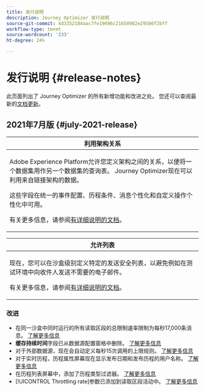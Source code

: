 ```yaml
---
title: 发行说明
description: Journey Optimizer 发行说明
source-git-commit: 4d3352184aac7fe19096c21650982e29506f2bff
workflow-type: tm+mt
source-wordcount: '233'
ht-degree: 24%

---
```



# 发行说明 {#release-notes}

此页面列出了 Journey Optimizer 的所有新增功能和改进之处。
您还可以查阅最新的[文档更新](documentation-updates.md)。

## 2021年7月版 {#july-2021-release}

<table>
<thead>
<tr>
<th><strong>利用架构关系</strong><br/></th>
</tr>
</thead>
<tbody>
<tr>
<td>
<p>Adobe Experience Platform允许您定义架构之间的关系，以便将一个数据集用作另一个数据集的查询表。 Journey Optimizer现在可以利用来自链接架构的数据。</p>
<p>这些字段在统一的事件配置、历程条件、消息个性化和自定义操作个性化中可用。</p>
<p>有关更多信息，请参阅<a href="event/experience-event-schema.md#leverage_schema_relationships">有详细说明的文档</a>。</p>
</td>
</tr>
</tbody>
</table>

<table>
<thead>
<tr>
<th><strong>允许列表</strong><br/></th>
</tr>
</thead>
<tbody>
<tr>
<td>
<p>现在，您可以在沙盒级别定义特定的发送安全列表，以避免例如在测试环境中向收件人发送不需要的电子邮件。
</p>
<p>有关更多信息，请参阅<a href="allow-list.md">有详细说明的文档</a>。</p>
</td>
</tr>
</tbody>
</table>

### 改进

* 在同一沙盒中同时运行的所有读取区段的总限制速率限制为每秒17,000条消息。 [了解更多信息](building-journeys/read-segment.md#configuring-segment-trigger-activity)
* **缓存持续时间**&#x200B;字段已从数据源配置窗格中删除。 [了解更多信息](datasource/about-data-sources.md)
* 对于外部数据源，现在会自动定义每秒15次调用的上限规则。 [了解更多信息](configuration/external-systems.md#capping)
* 对于实时历程，历程属性屏幕现在显示发布日期和发布历程的用户名称。 [了解更多信息](building-journeys/journey-gs.md#change-properties)
* 在历程列表屏幕中，添加了历程类型过滤器。 [了解更多信息](user-interface.md#section_lgm_hpz_pgb)
* [!UICONTROL Throttling rate]参数已添加到读取区段活动中。 [了解更多信息](building-journeys/read-segment.md#configuring-segment-trigger-activity)
